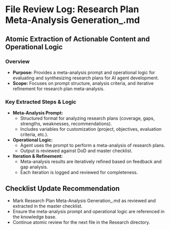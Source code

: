 # File Review Log: Research Plan Meta-Analysis Generation_.md

## Atomic Extraction of Actionable Content and Operational Logic

### Overview
- **Purpose:** Provides a meta-analysis prompt and operational logic for evaluating and synthesizing research plans for AI agent development.
- **Scope:** Focuses on prompt structure, analysis criteria, and iterative refinement for research plan meta-analysis.

### Key Extracted Steps & Logic
- **Meta-Analysis Prompt:**
  - Structured format for analyzing research plans (coverage, gaps, strengths, weaknesses, recommendations).
  - Includes variables for customization (project, objectives, evaluation criteria, etc.).
- **Operational Logic:**
  - Agent uses the prompt to perform a meta-analysis of research plans.
  - Output is reviewed against DoD and master checklist.
- **Iteration & Refinement:**
  - Meta-analysis results are iteratively refined based on feedback and gap analysis.
  - Each iteration is logged and reviewed for completeness.

## Checklist Update Recommendation
- Mark Research Plan Meta-Analysis Generation_.md as reviewed and extracted in the master checklist.
- Ensure the meta-analysis prompt and operational logic are referenced in the knowledge base.
- Continue atomic review for the next file in the Research directory.
